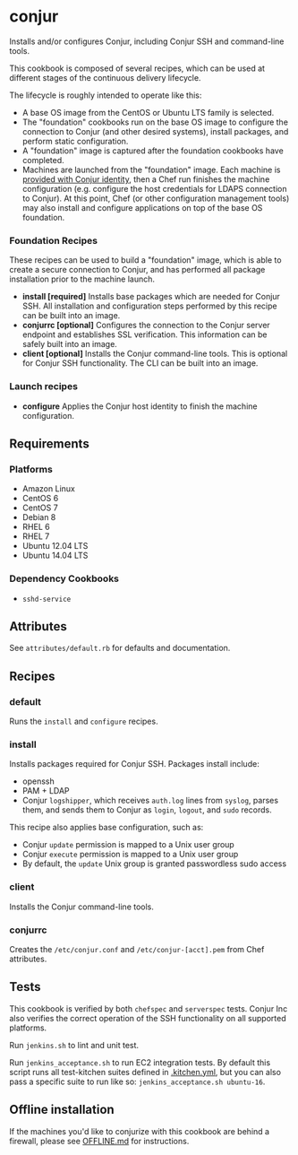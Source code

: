 # conjur

Installs and/or configures Conjur, including Conjur SSH and command-line tools.

This cookbook is composed of several recipes, which can be used at different stages of the continuous delivery lifecycle.

The lifecycle is roughly intended to operate like this:

* A base OS image from the CentOS or Ubuntu LTS family is selected.
* The "foundation" cookbooks run on the base OS image to configure the connection to Conjur (and other desired systems), install packages, and perform static configuration.
* A "foundation" image is captured after the foundation cookbooks have completed.
* Machines are launched from the "foundation" image. Each machine is [provided with Conjur identity](https://developer.conjur.net/key_concepts/machine_identity.html), then a Chef run finishes the machine configuration (e.g. configure the host credentials for LDAPS connection to Conjur). At this point, Chef (or other configuration management tools) may also install and configure applications on top of the base OS foundation.

### Foundation Recipes

These recipes can be used to build a "foundation" image, which is able to create a secure connection to Conjur, and has performed all package installation prior to the machine launch.

* **install [required]** Installs base packages which are needed for Conjur SSH. All installation and configuration steps performed by this recipe can be built into an image.
* **conjurrc [optional]** Configures the connection to the Conjur server endpoint and establishes SSL verification. This information can be safely built into an image.
* **client [optional]** Installs the Conjur command-line tools. This is optional for Conjur SSH functionality. The CLI can be built into an image.

### Launch recipes

* **configure** Applies the Conjur host identity to finish the machine configuration.

## Requirements

### Platforms

* Amazon Linux
* CentOS 6
* CentOS 7
* Debian 8
* RHEL 6
* RHEL 7
* Ubuntu 12.04 LTS
* Ubuntu 14.04 LTS

### Dependency Cookbooks

* `sshd-service`

## Attributes

See `attributes/default.rb` for defaults and documentation.

## Recipes

### default

Runs the `install` and `configure` recipes.

### install

Installs packages required for Conjur SSH. Packages install include:

* openssh
* PAM + LDAP
* Conjur `logshipper`, which receives `auth.log` lines from `syslog`, parses them, and sends them to Conjur as `login`, `logout`, and `sudo` records.

This recipe also applies base configuration, such as:

* Conjur `update` permission is mapped to a Unix user group
* Conjur `execute` permission is mapped to a Unix user group
* By default, the `update` Unix group is granted passwordless sudo access

### client

Installs the Conjur command-line tools.

### conjurrc

Creates the `/etc/conjur.conf` and `/etc/conjur-[acct].pem` from Chef attributes.

## Tests

This cookbook is verified by both `chefspec` and `serverspec` tests. Conjur Inc also verifies the correct operation of the SSH functionality on all supported platforms.

Run `jenkins.sh` to lint and unit test.

Run `jenkins_acceptance.sh` to run EC2 integration tests. By default this script runs
all test-kitchen suites defined in [.kitchen.yml](.kitchen.yml), but you can also pass a specific
suite to run like so: `jenkins_acceptance.sh ubuntu-16`.

## Offline installation

If the machines you'd like to conjurize with this cookbook are behind a firewall,
please see [OFFLINE.md](OFFLINE.md) for instructions.
